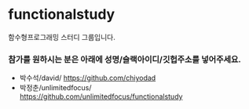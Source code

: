 # functionalstudy
함수형프로그래밍 스터디 그룹입니다.


### 참가를 원하시는 분은 아래에 성명/슬랙아이디/깃헙주소를 넣어주세요.
* 박수석/david/ https://github.com/chiyodad
* 박정춘/unlimitedfocus/ https://github.com/unlimitedfocus/functionalstudy
